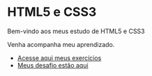 # HTML5 e CSS3
 Bem-vindo aos meus estudo de HTML5 e CSS3

Venha acompanha meu aprendizado.

* [Acesse aqui meus exercícios](https://igorcesargo.github.io/HTML5-CSS3/exercicios/)
* [Meus desafio estão aqui](https://igorcesargo.github.io/HTML5-CSS3/desafios/)
